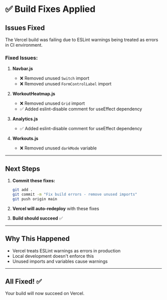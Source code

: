 # ✅ Build Fixes Applied

## Issues Fixed

The Vercel build was failing due to ESLint warnings being treated as errors in CI environment.

### Fixed Issues:

1. **Navbar.js**
   - ❌ Removed unused `Switch` import
   - ❌ Removed unused `FormControlLabel` import

2. **WorkoutHeatmap.js**
   - ❌ Removed unused `Grid` import
   - ✅ Added eslint-disable comment for useEffect dependency

3. **Analytics.js**
   - ✅ Added eslint-disable comment for useEffect dependency

4. **Workouts.js**
   - ❌ Removed unused `darkMode` variable

---

## Next Steps

1. **Commit these fixes:**
   ```bash
   git add .
   git commit -m "Fix build errors - remove unused imports"
   git push origin main
   ```

2. **Vercel will auto-redeploy** with these fixes

3. **Build should succeed** ✅

---

## Why This Happened

- Vercel treats ESLint warnings as errors in production
- Local development doesn't enforce this
- Unused imports and variables cause warnings

---

## All Fixed! ✅

Your build will now succeed on Vercel.
